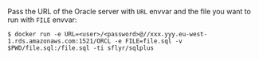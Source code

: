 Pass the URL of the Oracle server with `URL` envvar and the file you want to run with `FILE` envvar:

```
$ docker run -e URL=<user>/<password>@//xxx.yyy.eu-west-1.rds.amazonaws.com:1521/ORCL -e FILE=file.sql -v $PWD/file.sql:/file.sql -ti sflyr/sqlplus
```
